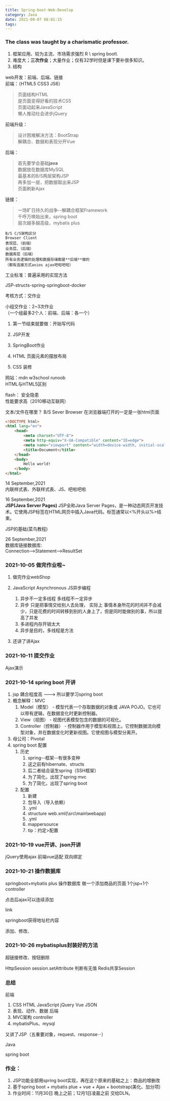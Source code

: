 ```yaml
---
title: Spring-boot-Web-Develop  
category: Java  
date: 2021-09-07 08:01:15  
tags:
---
```


### The class was taught by a charismatic professor.

1. 框架应用、较为主流、市场需求强烈 R \ spring boot\
2. 难度大；**三次作业**；大量作业；仅有32学时但是课下要补很多知识。
3. 结构

web开发：前端、后端、链接  
前端：（HTML5 CSS3 JS6）
> 页面结构HTML  
> 是页面变得好看的技术CSS  
> 页面动起来JavaScript  
> 懒人推动社会进步jQuery

前端升级：
> 设计困难解决方法：BootStrap  
> 解耦合、数据和表现分开Vue

后端：
> 首先要学会基础**java**  
> 数据放在数据库MySQL  
> 最基本的B/S两层架构JSP  
> 再多加一层，把数据取出来JSP  
> 页面刷新Ajax

链接：
> 一场旷日持久的战争--解耦合框架Framework  
> 千呼万唤始出来，spring boot  
> 层次越多越高级，mybatis plus

    B/S C/S架构区分
    Browser Client 
    表现层、（前端）
    业务层、（后端）
    数据库层（后端）
    所有业务逻辑的处理和数据存储都是**后端**做的
    （都有连接方式axios ajax吧啦吧啦）

工业标准：普遍采用的实现方法

JSP-structs-spring-springboot-docker

考核方式：交作业

小组交作业：2~3次作业  
（一个组最多2个人：前端、后端：各一个）

1. 第一节结束就要做：开始写代码
2. JSP开发
3. SpringBoot作业


1. HTML 页面元素的摆放布局
2. CSS 装修

网站：mdn w3school runoob  
HTML与HTML5区别

flash： 安全隐患  
性能要求高（2010移动互联网）

文本/文件在哪里？ B/S Sever Browser 在浏览器端打开的一定是一张html页面

```html
<!DOCTYPE html>
<html lang="en">
	<head>
		<meta charset="UTF-8">
		<meta http-equiv="X-UA-Compatible" content="IE=edge">
		<meta name="viewport" content="width=device-width, initial-scale=1.0">
		<title>Document</title>
	</head>
	<body>
		Hello world!
	</body>
</html>
```

14 September,2021  
内联样式表、外联样式表、JS、吧啦吧啦

16 September,2021  
**JSP(Java Server Pages)**
JSP全称Java Server Pages，是一种动态网页开发技术。它使用JSP标签在HTML网页中插入Java代码。标签通常以<%开头以%>结束。

JSP的基础(菜鸟教程)

26 September,2021  
数据库链接数据库:  
Connection-->Statement-->ResultSet

### 2021-10-05 做完作业啦~

1. 做完作业webShop
2. JavaScript Asynchronous JS异步编程
   1. 异步不一定多线程 多线程不一定异步
   2. 异步 只是把事情交给别人去处理， 实际上 事情本身所花的时间并不会减少，只是花费的时间转移到别的人身上了，但是同时能做别的事，所以提高了并发
   3. 多进程内存开销太大
   4. 异步是目的，多线程是方法

3. 还讲了讲Ajax

### 2021-10-11 提交作业
Ajax演示

### 2021-10-14 spring boot 开讲
1. jsp 耦合程度高 ---> 所以要学习spring boot
2. 概念解释：MVC
    1. Model（模型） - 模型代表一个存取数据的对象或 JAVA POJO。它也可以带有逻辑，在数据变化时更新控制器。
    2. View（视图） - 视图代表模型包含的数据的可视化。
    3. Controller（控制器） - 控制器作用于模型和视图上。它控制数据流向模型对象，并在数据变化时更新视图。它使视图与模型分离开。
3. 母公司：Pivotal
4. spring boot 配置
   1. 历史
      1. spring--框架--有很多变种
      2. 这之前有hibernate、structs
      3. 后二者结合诞生spring（SSH框架）
      4. 为了简化，出现了spring mvc
      5. 为了简化，出现了spring boot
   2. 配置
      1. 新建
      2. 包导入（导入依赖）
      3. .yml
      4. structure  web.xml(\src\main\webapp)
      5. .yml
      6. mappersource
      7. tip：约定>配置

### 2021-10-19 vue开讲、json开讲
jQuery使用ajax
前端vue适配
双向绑定

### 2021-10-21 操作数据库
springboot+mybatis plus  操作数据库
做一个添加商品的页面
1个jsp+1个controller

点击后ajax可以连续添加

link

springboot获得地址栏内容

添加、修改、

### 2021-10-26 mybatisplus封装好的方法
超链接修改、按钮删除

HttpSession
session.setAttribute
判断有无值
Redis共享Session


### 总结
前端
   1. CSS HTML JavaScript jQuery Vue JSON
   2. 表现、动作、数据
后端
   1. MVC架构  controller    
   2. mybatisPlus、mysql

又讲了JSP（五重要对象，request、response···）

Java

spring boot



### 作业：
1. JSP功能全部用spring boot实现，再在这个原来的基础之上：商品的增删改
2. 基于spring boot + mybatis plue + vue + Ajax + bootstrap(美化、加分项)
3. 作业时间：11月30日 晚上之前；12月1日凌晨之前 交给DLN。